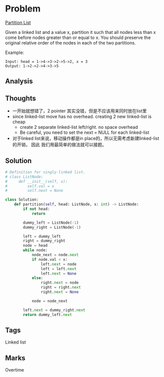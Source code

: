 # Problem
[Partition List](https://leetcode.com/problems/partition-list)

Given a linked list and a value x, partition it such that all nodes less than x come before nodes greater than or equal to x.
You should preserve the original relative order of the nodes in each of the two partitions.

Example:
```
Input: head = 1->4->3->2->5->2, x = 3
Output: 1->2->2->4->3->5
```

## Analysis

## Thoughts
- 一开始就想错了，2 pointer 其实没错，但是不应该用来同时放在list里
- since linked-list move has no overhead. creating 2 new linked-list is cheap
  - create 2 separate linked-list left/right. no space overhead
  - Be careful, you need to set the next = NULL for each linked-list
- 对于linked list来说，移动操作都是in place的，所以无需考虑新建linked-list的开销， 因此
  我们用最简单的做法就可以接题。

## Solution
```python
# Definition for singly-linked list.
# class ListNode:
#     def __init__(self, x):
#         self.val = x
#         self.next = None

class Solution:
    def partition(self, head: ListNode, x: int) -> ListNode:
        if not head:
            return 

        dummy_left = ListNode(-1)
        dummy_right = ListNode(-1)

        left = dummy_left
        right = dummy_right
        node = head
        while node:
            node_next = node.next
            if node.val < x:
                left.next = node
                left = left.next
                left.next = None
            else:
                right.next = node
                right = right.next
                right.next = None

            node = node_next

        left.next = dummy_right.next
        return dummy_left.next
```

## Tags
Linked list

## Marks
Overtime

[comment]: <timestamp:>